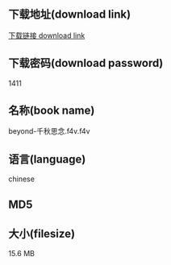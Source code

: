 ## 下载地址(download link)
[下载链接 download link](https://voluble-croquembouche-d321dc.netlify.app/?s=beyond-%E5%8D%83%E7%A7%8B%E6%80%9D%E5%BF%B5.f4v)

## 下载密码(download password)
1411

## 名称(book name)
beyond-千秋思念.f4v.f4v

## 语言(language)
chinese

## MD5


## 大小(filesize)
15.6 MB

